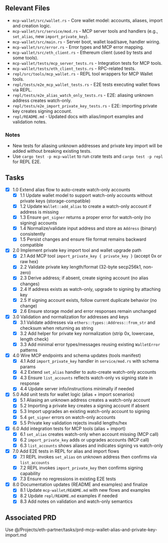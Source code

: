 ## Relevant Files

- `mcp-wallet/src/wallet.rs` - Core wallet model: accounts, aliases, import and creation logic.
- `mcp-wallet/src/service/mod.rs` - MCP server tools and handlers (e.g., `set_alias`, new `import_private_key`).
- `mcp-wallet/src/main.rs` - Server boot, wallet load/save, handler wiring.
- `mcp-wallet/src/error.rs` - Error types and MCP error mapping.
- `mcp-wallet/src/eth_client.rs` - Ethereum client (used by tests and some tools).
- `mcp-wallet/tests/mcp_server_tests.rs` - Integration tests for MCP tools.
- `mcp-wallet/tests/eth_client_tests.rs` - RPC-related tests.
- `repl/src/tools/mcp_wallet.rs` - REPL tool wrappers for MCP Wallet tools.
- `repl/tests/e2e_mcp_wallet_tests.rs` - E2E tests executing wallet flows via REPL.
- `repl/tests/e2e_alias_watch_only_tests.rs` - E2E: aliasing unknown address creates watch-only.
- `repl/tests/e2e_import_private_key_tests.rs` - E2E: importing private key creates signing account.
- `repl/README.md` - Updated docs with alias/import examples and validation notes.

### Notes

- New tests for aliasing unknown addresses and private key import will be added without
  breaking existing tests.
- Use `cargo test -p mcp-wallet` to run crate tests and `cargo test -p repl` for REPL E2E.

## Tasks

- [x] 1.0 Extend alias flow to auto-create watch-only accounts
  - [x] 1.1 Update wallet model to support watch-only accounts without private keys (storage-compatible)
  - [x] 1.2 Update `Wallet::add_alias` to create a watch-only account if address is missing
  - [x] 1.3 Ensure `get_signer` returns a proper error for watch-only (no signing) accounts
  - [x] 1.4 Normalize/validate input address and store as `Address` (binary) consistently
  - [x] 1.5 Persist changes and ensure file format remains backward compatible

- [x] 2.0 Implement private key import tool and wallet upgrade path
  - [x] 2.1 Add MCP tool `import_private_key { private_key }` (accept 0x or raw hex)
  - [x] 2.2 Validate private key length/format (32-byte secp256k1, non-zero)
  - [x] 2.3 Derive address; if absent, create signing account (no alias changes)
  - [x] 2.4 If address exists as watch-only, upgrade to signing by attaching key
  - [x] 2.5 If signing account exists, follow current duplicate behavior (no change)
  - [x] 2.6 Ensure storage model and error responses remain unchanged

- [x] 3.0 Validation and normalization for addresses and keys
  - [x] 3.1 Validate addresses via `ethers::types::Address::from_str` and checksum when returning as string
  - [x] 3.2 Add helper for private key normalization (strip 0x, lowercase, length check)
  - [x] 3.3 Add minimal error types/messages reusing existing `WalletError` patterns

- [x] 4.0 Wire MCP endpoints and schema updates (tools manifest)
  - [x] 4.1 Add `import_private_key` handler in `service/mod.rs` with schema params
  - [x] 4.2 Extend `set_alias` handler to auto-create watch-only accounts
  - [x] 4.3 Ensure `list_accounts` reflects watch-only vs signing state in response
  - [x] 4.4 Update server info/instructions minimally if needed

- [x] 5.0 Add unit tests for wallet logic (alias + import scenarios)
  - [x] 5.1 Aliasing an unknown address creates a watch-only account
  - [x] 5.2 Importing a private key creates a signing account if absent
  - [x] 5.3 Import upgrades an existing watch-only account to signing
  - [x] 5.4 `get_signer` errors on watch-only accounts
  - [x] 5.5 Private key validation rejects invalid lengths/hex

- [x] 6.0 Add integration tests for MCP tools (alias + import)
  - [x] 6.1 `set_alias` creates watch-only when account missing (MCP call)
  - [x] 6.2 `import_private_key` adds or upgrades accounts (MCP call)
  - [x] 6.3 `list_accounts` shows aliases and indicates signing vs watch-only

- [x] 7.0 Add E2E tests in REPL for alias and import flows
  - [x] 7.1 REPL invokes `set_alias` on unknown address then confirms via `list_accounts`
  - [x] 7.2 REPL invokes `import_private_key` then confirms signing capability
  - [x] 7.3 Ensure no regressions in existing E2E tests

- [x] 8.0 Documentation updates (README and examples) and finalize
  - [x] 8.1 Update `mcp-wallet/README.md` with new flows and examples
  - [x] 8.2 Update `repl/README.md` examples if needed
  - [x] 8.3 Add notes on validation and watch-only semantics

## Associated PRD

Use @/Projects/eth-partner/tasks/prd-mcp-wallet-alias-and-private-key-import.md
